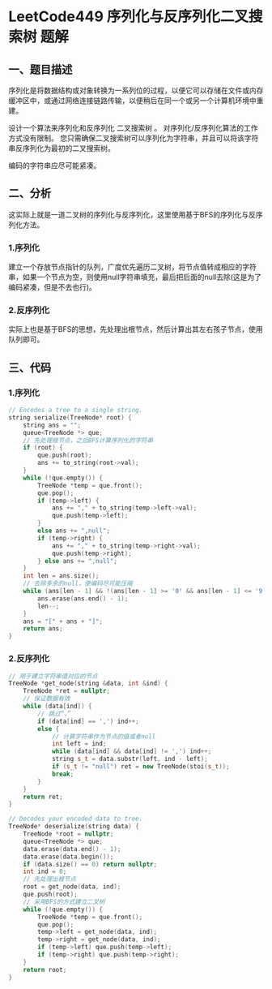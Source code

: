 # LeetCode449 序列化与反序列化二叉搜索树 题解

## 一、题目描述

序列化是将数据结构或对象转换为一系列位的过程，以便它可以存储在文件或内存缓冲区中，或通过网络连接链路传输，以便稍后在同一个或另一个计算机环境中重建。

设计一个算法来序列化和反序列化 二叉搜索树 。 对序列化/反序列化算法的工作方式没有限制。 您只需确保二叉搜索树可以序列化为字符串，并且可以将该字符串反序列化为最初的二叉搜索树。

编码的字符串应尽可能紧凑。



## 二、分析

这实际上就是一道二叉树的序列化与反序列化，这里使用基于BFS的序列化与反序列化方法。

### 1.序列化

建立一个存放节点指针的队列，广度优先遍历二叉树，将节点值转成相应的字符串，如果一个节点为空，则使用null字符串填充，最后把后面的null去除(这是为了编码紧凑，但是不去也行)。

### 2.反序列化

实际上也是基于BFS的思想，先处理出根节点，然后计算出其左右孩子节点，使用队列即可。



## 三、代码

### 1.序列化

```c++
// Encodes a tree to a single string.
string serialize(TreeNode* root) {
    string ans = "";
    queue<TreeNode *> que;
    // 先处理根节点，之后BFS计算序列化的字符串
    if (root) {
        que.push(root);
        ans += to_string(root->val);
    }
    while (!que.empty()) {
        TreeNode *temp = que.front();
        que.pop();
        if (temp->left) {
            ans += "," + to_string(temp->left->val);
            que.push(temp->left);
        }
        else ans += ",null";
        if (temp->right) {
            ans += "," + to_string(temp->right->val);
            que.push(temp->right);
        } else ans += ",null";
    }
    int len = ans.size();
    // 去除多余的null，使编码尽可能压缩
    while (ans[len - 1] && !(ans[len - 1] >= '0' && ans[len - 1] <= '9')) {
        ans.erase(ans.end() - 1);
        len--;
    }
    ans = "[" + ans + "]";
    return ans;
}
```



### 2.反序列化

```c++
// 用于建立字符串值对应的节点
TreeNode *get_node(string &data, int &ind) {
    TreeNode *ret = nullptr;
    // 保证数据有效
    while (data[ind]) {
        // 跳过“，”
        if (data[ind] == ',') ind++;
        else {
            // 计算字符串作为节点的值或者null
            int left = ind;
            while (data[ind] && data[ind] != ',') ind++;
            string s_t = data.substr(left, ind - left);
            if (s_t != "null") ret = new TreeNode(stoi(s_t));
            break;
        }
    }
    return ret;
}

// Decodes your encoded data to tree.
TreeNode* deserialize(string data) {
    TreeNode *root = nullptr;
    queue<TreeNode *> que;
    data.erase(data.end() - 1);
    data.erase(data.begin());
    if (data.size() == 0) return nullptr;
    int ind = 0;
    // 先处理出根节点
    root = get_node(data, ind);
    que.push(root);
    // 采用BFS的方式建立二叉树
    while (!que.empty()) {
        TreeNode *temp = que.front();
        que.pop();
        temp->left = get_node(data, ind);
        temp->right = get_node(data, ind);
        if (temp->left) que.push(temp->left);
        if (temp->right) que.push(temp->right);
    }
    return root;
}
```



